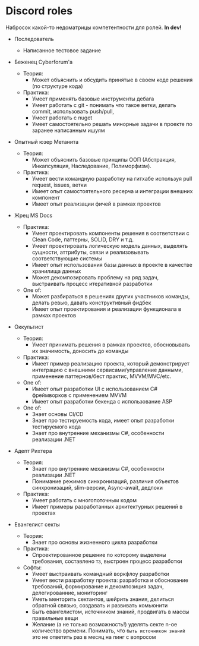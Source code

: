 # Discord roles

Набросок какой-то недоматрицы компетентности для ролей. **In dev!**

- Последователь
  - Написанное тестовое задание

- Беженец Cyberforum'а
  - Теория:
    - Может объяснить и обсудить принятые в своем коде решения (по структуре кода)
  - Практика:
    - Умеет применять базовые инструменты дебага
    - Умеет работать с git - понимать что такое ветки, делать commit, использовать push/pull, 
    - Умеет работать с nuget
    - Умеет самостоятельно решать минорные задачи в проекте по заранее написанным ишуям

- Опытный юзер Метанита
  - Теория:
    - Может объяснить базовые принципы ООП (Абстракция, Инкапсуляция, Наследование, Полиморфизм).
  - Практика:
    - Умеет вести командную разработку на гитхабе используя pull request, issues, ветки
    - Имеет опыт самостоятельного ресерча и интеграции внешних компонент
    - Имеет опыт реализации фичей в рамках проектов

- Жрец MS Docs
  - Практика:
    - Умеет проектировать компоненты решения в соответствии с Clean Code, паттерны, SOLID, DRY и т.д.
    - Умеет проектировать логическую модель данных, выделять сущности, аттрибуты, связи и реализовывать соответствующие системы
    - Имеет опыт использования базы данных в проекте в качестве хранилища данных
    - Может декомпозировать проблему на ряд задач, выстраивать процесс итеративной разработки
  - One of:
    - Может разбираться в решениях других участников команды, делать ревью, давать конструктивный фидбек
    - Имеет опыт проектирования и реализации функционала в рамках проектов

- Оккультист
  - Теория:
    - Умеет принимать решения в рамках проектов, обосновывать их значимость, доносить до команды
  - Практика:
    - Имеет пример реализацию проекта, который демонстрирует интеграцию с внешними сервисами/управление данными, применение паттернов/бест практис, MVVM/MVC/etc.
  - One of:
    - Имеет опыт разработки UI с использованием C# фреймворков с применением MVVM
    - Имеет опыт разработки бекенда с использование ASP
  - One of:
    - Знает основы CI/CD
    - Знает про тестируемость кода, имеет опыт разработки тестируемого кода
    - Знает про внутренние механизмы C#, особенности реализации .NET

- Адепт Рихтера
  - Теория:
    - Знает про внутренние механизмы C#, особенности реализации .NET
    - Понимание режимов синхронизаций, различия объектов синхронизаций, slim-версии, Async-await, дедлоки
  - Практика:
    - Умеет работать с многопоточным кодом
    - Имеет примеры разработанных архитектурных решений в проектах

- Евангелист секты
  - Теория:
    - Знает про основы жизненного цикла разработки
  - Практика:
    - Спроектированное решение по которому выделены требования, составлено тз, выстроен процесс разработки
  - Софты:
    - Умеет выстраивать командный воркфлоу разработки
    - Умеет вести разработку проекта: разработка и обоснование требований, формирование и декомпозиция задач, делегированние, мониторинг
    - Уметь менторить сектантов, шейрить знания, делиться обратной связью, создавать и развивать комьюнити
    - Быть евангелистом, источником знаний, продвигать в массы правильные вещи
    - Желание (а не только возможность!) уделять секте n-ое количество времени. Понимать, что `быть источником знаний` это не ответить раз в месяц на пинг с вопросом